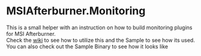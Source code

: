 # MSIAfterburner.Monitoring
This is a small helper with an instruction on how to build monitoring plugins for MSI Afterburner. <br>
Check the [wiki](https://github.com/BLNJ/MSIAfterburner.Monitoring/wiki) to see how to utilize this and the Sample to see how its used. You can also check out the Sample Binary to see how it looks like
